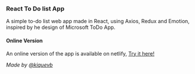 ### React To Do list App

A simple to-do list web app made in React, using Axios, Redux and Emotion, inspired by he design of Microsoft ToDo App.

#### Online Version

An online version of the app is available on netlify, [Try it here!](https://611760af853bac54535ffbfc--zen-noyce-f8688d.netlify.app)

<em>Made by [@kiquevb](https://github.com/kiquevb)</em>
